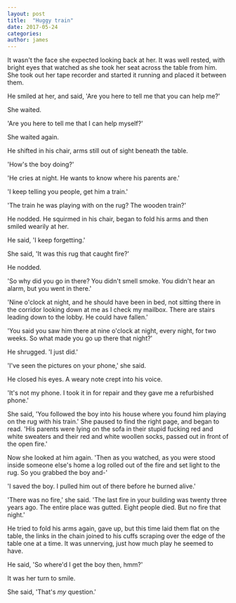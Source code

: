 ```yaml
---
layout: post
title:  "Huggy train"
date: 2017-05-24
categories: 
author: james
---
```


It wasn't the face she expected looking back at her. It was well rested,
with bright eyes that watched as she took her seat across the table from
him. She took out her tape recorder and started it running and placed it
between them.

He smiled at her, and said, 'Are you here to tell me that you can help
me?'

She waited.

'Are you here to tell me that I can help myself?'

She waited again.

He shifted in his chair, arms still out of sight beneath the table.

'How's the boy doing?'

'He cries at night. He wants to know where his parents are.'

'I keep telling you people, get him a train.'

'The train he was playing with on the rug? The wooden train?'

He nodded. He squirmed in his chair, began to fold his arms and then
smiled wearily at her.

He said, 'I keep forgetting.'

She said, 'It was this rug that caught fire?'

He nodded.

'So why did you go in there? You didn't smell smoke. You didn't hear an
alarm, but you went in there.'

'Nine o'clock at night, and he should have been in bed, not sitting
there in the corridor looking down at me as I check my mailbox. There
are stairs leading down to the lobby. He could have fallen.'

'You said you saw him there at nine o'clock at night, every night, for
two weeks. So what made you go up there that night?'

He shrugged. 'I just did.'

'I've seen the pictures on your phone,' she said.

He closed his eyes. A weary note crept into his voice.

'It's not my phone. I took it in for repair and they gave me a
refurbished phone.'

She said, 'You followed the boy into his house where you found him
playing on the rug with his train.' She paused to find the right page,
and began to read. 'His parents were lying on the sofa in their stupid
fucking red and white sweaters and their red and white woollen socks,
passed out in front of the open fire.'

Now she looked at him again. 'Then as you watched, as you were stood
inside someone else's home a log rolled out of the fire and set light to
the rug. So you grabbed the boy and-'

'I saved the boy. I pulled him out of there before he burned alive.'

'There was no fire,' she said. 'The last fire in your building was
twenty three years ago. The entire place was gutted. Eight people died.
But no fire that night.'

He tried to fold his arms again, gave up, but this time laid them flat
on the table, the links in the chain joined to his cuffs scraping over
the edge of the table one at a time. It was unnerving, just how much
play he seemed to have.

He said, 'So where'd I get the boy then, hmm?'

It was her turn to smile.

She said, 'That's *my* question.'
